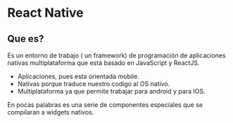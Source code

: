 # React Native

## Que es?

Es un entorno de trabajo ( un framework) de programación de aplicaciones nativas multiplataforma que está basado en JavaScript y ReactJS. 
* Aplicaciones, pues esta orientada mobile.
* Nativas porque traduce nuestro codigo al OS nativo.
* Multiplataforma ya que permite trabajar para android y para IOS.

En pocas palabras es una serie de componentes especiales que se compilaran a widgets nativos.
